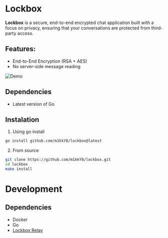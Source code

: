# **Lockbox**

**Lockbox** is a secure, end-to-end encrypted chat application built with a focus on privacy, ensuring that your conversations are protected from third-party access.

## **Features:**

- End-to-End Encryption (RSA + AES)
- No server-side message reading

![Demo](./pics/chat.gif)

## Dependencies

- Latest version of Go

## Instalation

1. Using go install

```bash
go install github.com/m1kkY8/lockbox@latest
```

2. From source

```bash
git clone https://github.com/m1kkY8/lockbox.git
cd lockbox
make install
```

# Development

## Dependencies

- Docker
- Go
- [Lockbox Relay](https://github.com/m1kkY8/lockbox-relay)
